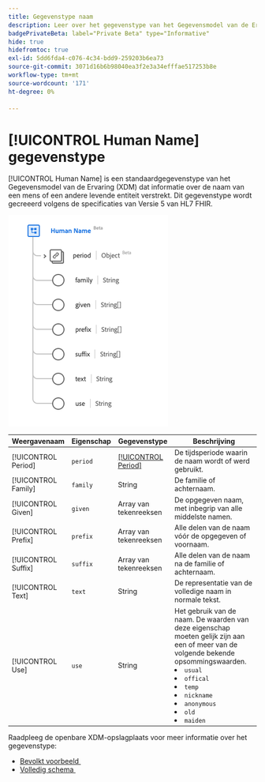 ```yaml
---
title: Gegevenstype naam
description: Leer over het gegevenstype van het Gegevensmodel van de Ervaring van de Menselijke (XDM).
badgePrivateBeta: label="Private Beta" type="Informative"
hide: true
hidefromtoc: true
exl-id: 5dd6fda4-c076-4c34-bdd9-259203b6ea73
source-git-commit: 3071d16b6b98040ea3f2e3a34efffae517253b8e
workflow-type: tm+mt
source-wordcount: '171'
ht-degree: 0%

---
```


# [!UICONTROL Human Name] gegevenstype

[!UICONTROL Human Name] is een standaardgegevenstype van het Gegevensmodel van de Ervaring (XDM) dat informatie over de naam van een mens of een andere levende entiteit verstrekt. Dit gegevenstype wordt gecreeerd volgens de specificaties van Versie 5 van HL7 FHIR.

![&#x200B; het gegevenstype van de Naam van het Mens structuur &#x200B;](../../../images/healthcare/data-types/human-name.png)

| Weergavenaam | Eigenschap | Gegevenstype | Beschrijving |
| --- | --- | --- | --- |
| [!UICONTROL Period] | `period` | [[!UICONTROL Period]](../data-types/period.md) | De tijdsperiode waarin de naam wordt of werd gebruikt. |
| [!UICONTROL Family] | `family` | String | De familie of achternaam. |
| [!UICONTROL Given] | `given` | Array van tekenreeksen | De opgegeven naam, met inbegrip van alle middelste namen. |
| [!UICONTROL Prefix] | `prefix` | Array van tekenreeksen | Alle delen van de naam vóór de opgegeven of voornaam. |
| [!UICONTROL Suffix] | `suffix` | Array van tekenreeksen | Alle delen van de naam na de familie of achternaam. |
| [!UICONTROL Text] | `text` | String | De representatie van de volledige naam in normale tekst. |
| [!UICONTROL Use] | `use` | String | Het gebruik van de naam. De waarden van deze eigenschap moeten gelijk zijn aan een of meer van de volgende bekende opsommingswaarden. <li> `usual` </li> <li> `offical` </li> <li> `temp` </li> <li> `nickname` </li> <li> `anonymous` </li> <li> `old` </li> <li> `maiden` </li> |

Raadpleeg de openbare XDM-opslagplaats voor meer informatie over het gegevenstype:

* [&#x200B; Bevolkt voorbeeld &#x200B;](https://github.com/adobe/xdm/blob/master/extensions/industry/healthcare/fhir/datatypes/humanname.example.1.json)
* [&#x200B; Volledig schema &#x200B;](https://github.com/adobe/xdm/blob/master/extensions/industry/healthcare/fhir/datatypes/humanname.schema.json)
